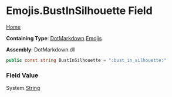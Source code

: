 # Emojis\.BustInSilhouette Field

[Home](../../../README.md)

**Containing Type**: [DotMarkdown](../../README.md)\.[Emojis](../README.md)

**Assembly**: DotMarkdown\.dll

```csharp
public const string BustInSilhouette = ":bust_in_silhouette:"
```

### Field Value

System\.[String](https://docs.microsoft.com/en-us/dotnet/api/system.string)